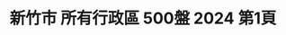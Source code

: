 ---
title: "新竹市 所有行政區 500盤 2024 第1頁"
description: "新竹市 所有行政區 500盤 2024 獲獎餐廳 第1頁"
keywords:
  - 美食競賽
  - 台灣美食
  - 美食精選
datePublished: "2025-06-30"
dateModified: "2025-07-06"
city: "新竹市"
district: "所有行政區"
award: "500盤"
year: "2024"
page: 1
count: 1

restaurants:
  - name: "菜園上海餐廳"
    city: "新竹市"
    district: "東區"
    address: "新竹市東區東大路一段136號"
    phone: "035438898"
    geo: "24.808519554054435, 120.97211164369801"
    link: "新竹市/東區/菜園上海餐廳"
    google_map: "https://maps.app.goo.gl/okbenzsF7BQb8mpYA"
    footinder: "https://footinder.com.tw/%E6%96%B0%E7%AB%B9%E5%B8%82%E6%9D%B1%E5%8D%80/127814/"
    award:
    - name: "500盤"
      year: "2024"
---